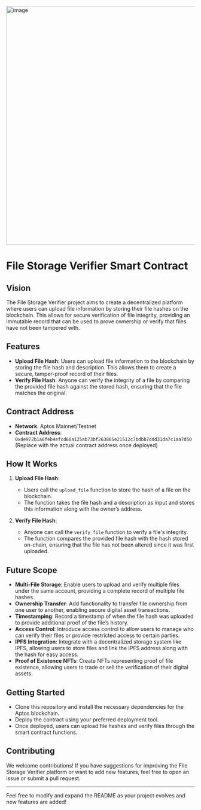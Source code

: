 <img width="638" alt="image" src="https://github.com/user-attachments/assets/3b41e16a-7042-4622-b881-039fec1d723d">


# File Storage Verifier Smart Contract

## Vision

The File Storage Verifier project aims to create a decentralized platform where users can upload file information by storing their file hashes on the blockchain. This allows for secure verification of file integrity, providing an immutable record that can be used to prove ownership or verify that files have not been tampered with.

## Features

- **Upload File Hash**: Users can upload file information to the blockchain by storing the file hash and description. This allows them to create a secure, tamper-proof record of their files.
- **Verify File Hash**: Anyone can verify the integrity of a file by comparing the provided file hash against the stored hash, ensuring that the file matches the original.

## Contract Address

- **Network**: Aptos Mainnet/Testnet
- **Contract Address**: `0xde972b1a6feb4efcd60a125ab73bf263865e21512c7bdbb7ddd31da7c1aa7d50` (Replace with the actual contract address once deployed)

## How It Works

1. **Upload File Hash**:

   - Users call the `upload_file` function to store the hash of a file on the blockchain.
   - The function takes the file hash and a description as input and stores this information along with the owner’s address.

2. **Verify File Hash**:
   - Anyone can call the `verify_file` function to verify a file's integrity.
   - The function compares the provided file hash with the hash stored on-chain, ensuring that the file has not been altered since it was first uploaded.

## Future Scope

- **Multi-File Storage**: Enable users to upload and verify multiple files under the same account, providing a complete record of multiple file hashes.
- **Ownership Transfer**: Add functionality to transfer file ownership from one user to another, enabling secure digital asset transactions.
- **Timestamping**: Record a timestamp of when the file hash was uploaded to provide additional proof of the file’s history.
- **Access Control**: Introduce access control to allow users to manage who can verify their files or provide restricted access to certain parties.
- **IPFS Integration**: Integrate with a decentralized storage system like IPFS, allowing users to store files and link the IPFS address along with the hash for easy access.
- **Proof of Existence NFTs**: Create NFTs representing proof of file existence, allowing users to trade or sell the verification of their digital assets.

## Getting Started

- Clone this repository and install the necessary dependencies for the Aptos blockchain.
- Deploy the contract using your preferred deployment tool.
- Once deployed, users can upload file hashes and verify files through the smart contract functions.

## Contributing

We welcome contributions! If you have suggestions for improving the File Storage Verifier platform or want to add new features, feel free to open an issue or submit a pull request.

---

Feel free to modify and expand the README as your project evolves and new features are added!
